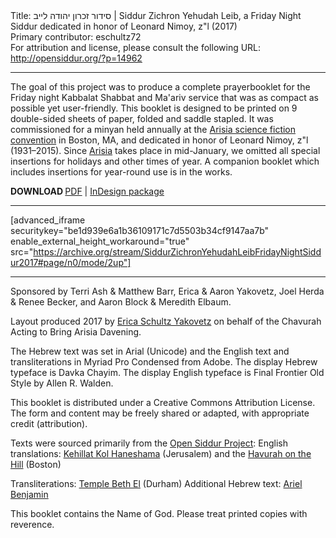 <html>
<head></head>
<body>
Title: סידור זכרון יהודה לייב | Siddur Zichron Yehudah Leib, a Friday Night Siddur dedicated in honor of Leonard Nimoy, z"l (2017)<br />
Primary contributor: eschultz72<br />
For attribution and license, please consult the following URL: <a href="http://opensiddur.org/?p=14962">http://opensiddur.org/?p=14962</a>
<p />
<hr />

The goal of this project was to produce a complete prayerbooklet for the Friday night Kabbalat Shabbat and Ma'ariv service that was as compact as possible yet user-friendly. This booklet is designed to be printed on 9 double-sided sheets of paper, folded and saddle stapled. It was commissioned for a minyan held annually at the <a href="http://www.arisia.org">Arisia science fiction convention</a> in Boston, MA, and dedicated in honor of Leonard Nimoy, z"l (1931–2015). Since <a href="http://www.arisia.org">Arisia</a> takes place in mid-January, we omitted all special insertions for holidays and other times of year. A companion booklet which includes insertions for year-round use is in the works.

<strong>DOWNLOAD </strong><a href="https://opensiddur.org/wp-content/uploads/2017/01/Siddur-Zichron-Yehudah-Leib-Friday-Night-Siddur-2017.pdf">PDF</a> | <a href="https://opensiddur.org/wp-content/uploads/2017/01/Siddur-Zichron-Yehudah-Leib-Friday-Night-Siddur-2017.zip">InDesign package</a>

<hr />

[advanced_iframe securitykey="be1d939e6a1b36109171c7d5503b34cf9147aa7b" enable_external_height_workaround="true" src="https://archive.org/stream/SiddurZichronYehudahLeibFridayNightSiddur2017#page/n0/mode/2up"]

<hr />

Sponsored by Terri Ash &amp; Matthew Barr, Erica &amp; Aaron Yakovetz, Joel Herda &amp; Renee Becker, and Aaron Block &amp; Meredith Elbaum.

Layout produced 2017 by <a href="http://www.schultzyakovetz.com">Erica Schultz Yakovetz</a> on behalf of the Chavurah Acting to Bring Arisia Davening.

The Hebrew text was set in Arial (Unicode) and the English text and transliterations in Myriad Pro Condensed from Adobe. The display Hebrew typeface is Davka Chayim. The display English typeface is Final Frontier Old Style by Allen R. Walden.

This booklet is distributed under a Creative Commons Attribution License. The form and content may be freely shared or adapted, with appropriate credit (attribution).

Texts were sourced primarily from the <a href="https://opensiddur.org">Open Siddur Project</a>: 
English translations: <a href="https://opensiddur.org/prayers-for/special-days/sabbath/kabbalat-shabbat/the-seder- tefillah-for-shabbat-and-yom-tov-of-kehillat-kol-haneshama-jerusalem/">Kehillat Kol Haneshama</a> (Jerusalem) and the <a href="https://opensiddur.org/prayers-for/special-days/sabbath/kabbalat-shabbat/siddur-on-the-hill-adapted-by-aharon-varady/">Havurah on the Hill</a> (Boston)

Transliterations: <a href="http://www.betheldurham.org/docs/transliteration_erev_shabbat.pdf">Temple Beth El</a> (Durham)
Additional Hebrew text: <a href="http://siddur.arielbenjamin.com/texts">Ariel Benjamin</a>

This booklet contains the Name of God. Please treat printed copies with reverence.
</body>
</html>